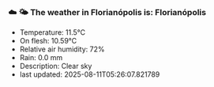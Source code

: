 ### ☁️ 🌤️  The weather in Florianópolis is: Florianópolis

- Temperature: 11.5°C
- On flesh: 10.59°C
- Relative air humidity: 72%
- Rain: 0.0 mm
- Description: Clear sky
- last updated: 2025-08-11T05:26:07.821789

